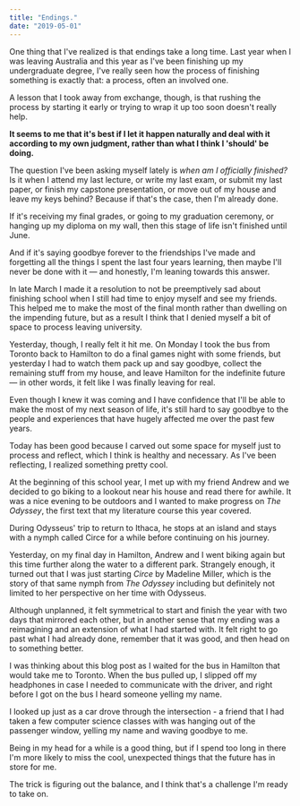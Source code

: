 ```yaml
---
title: "Endings."
date: "2019-05-01"
---
```


One thing that I've realized is that endings take a long time. Last year when I was leaving Australia and this year as I've been finishing up my undergraduate degree, I've really seen how the process of finishing something is exactly that: a process, often an involved one.

A lesson that I took away from exchange, though, is that rushing the process by starting it early or trying to wrap it up too soon doesn't really help.

**It seems to me that it's best if I let it happen naturally and deal with it according to my own judgment, rather than what I think I 'should' be doing.**

The question I've been asking myself lately is _when am I officially finished?_ Is it when I attend my last lecture, or write my last exam, or submit my last paper, or finish my capstone presentation, or move out of my house and leave my keys behind? Because if that's the case, then I'm already done.

If it's receiving my final grades, or going to my graduation ceremony, or hanging up my diploma on my wall, then this stage of life isn't finished until June.

And if it's saying goodbye forever to the friendships I've made and forgetting all the things I spent the last four years learning, then maybe I'll never be done with it &mdash; and honestly, I'm leaning towards this answer.

In late March I made it a resolution to not be preemptively sad about finishing school when I still had time to enjoy myself and see my friends. This helped me to make the most of the final month rather than dwelling on the impending future, but as a result I think that I denied myself a bit of space to process leaving university.

Yesterday, though, I really felt it hit me. On Monday I took the bus from Toronto back to Hamilton to do a final games night with some friends, but yesterday I had to watch them pack up and say goodbye, collect the remaining stuff from my house, and leave Hamilton for the indefinite future &mdash; in other words, it felt like I was finally leaving for real.

Even though I knew it was coming and I have confidence that I'll be able to make the most of my next season of life, it's still hard to say goodbye to the people and experiences that have hugely affected me over the past few years.

Today has been good because I carved out some space for myself just to process and reflect, which I think is healthy and necessary. As I've been reflecting, I realized something pretty cool.

At the beginning of this school year, I met up with my friend Andrew and we decided to go biking to a lookout near his house and read there for awhile. It was a nice evening to be outdoors and I wanted to make progress on _The Odyssey_, the first text that my literature course this year covered.

During Odysseus' trip to return to Ithaca, he stops at an island and stays with a nymph called Circe for a while before continuing on his journey.

Yesterday, on my final day in Hamilton, Andrew and I went biking again but this time further along the water to a different park. Strangely enough, it turned out that I was just starting _Circe_ by Madeline Miller, which is the story of that same nymph from _The Odyssey_ including but definitely not limited to her perspective on her time with Odysseus.

Although unplanned, it felt symmetrical to start and finish the year with two days that mirrored each other, but in another sense that my ending was a reimagining and an extension of what I had started with. It felt right to go past what I had already done, remember that it was good, and then head on to something better.

I was thinking about this blog post as I waited for the bus in Hamilton that would take me to Toronto. When the bus pulled up, I slipped off my headphones in case I needed to communicate with the driver, and right before I got on the bus I heard someone yelling my name.

I looked up just as a car drove through the intersection - a friend that I had taken a few computer science classes with was hanging out of the passenger window, yelling my name and waving goodbye to me.

Being in my head for a while is a good thing, but if I spend too long in there I'm more likely to miss the cool, unexpected things that the future has in store for me.

The trick is figuring out the balance, and I think that's a challenge I'm ready to take on.
